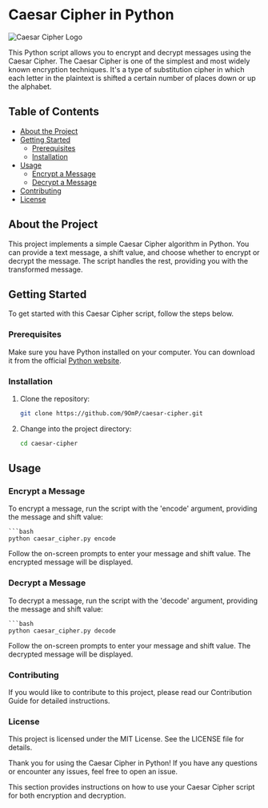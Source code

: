 # Caesar Cipher in Python

![Caesar Cipher Logo](link_to_logo_image) <!-- Optional: You can include an image related to your project here -->

This Python script allows you to encrypt and decrypt messages using the Caesar Cipher. The Caesar Cipher is one of the simplest and most widely known encryption techniques. It's a type of substitution cipher in which each letter in the plaintext is shifted a certain number of places down or up the alphabet.

## Table of Contents

- [About the Project](#about-the-project)
- [Getting Started](#getting-started)
  - [Prerequisites](#prerequisites)
  - [Installation](#installation)
- [Usage](#usage)
  - [Encrypt a Message](#encrypt-a-message)
  - [Decrypt a Message](#decrypt-a-message)
- [Contributing](#contributing)
- [License](#license)

## About the Project

This project implements a simple Caesar Cipher algorithm in Python. You can provide a text message, a shift value, and choose whether to encrypt or decrypt the message. The script handles the rest, providing you with the transformed message.

## Getting Started

To get started with this Caesar Cipher script, follow the steps below.

### Prerequisites

Make sure you have Python installed on your computer. You can download it from the official [Python website](https://www.python.org/downloads/).

### Installation

1. Clone the repository:

   ```bash
   git clone https://github.com/9OmP/caesar-cipher.git
   
2. Change into the project directory:
   ```bash
   cd caesar-cipher

## Usage

### Encrypt a Message

To encrypt a message, run the script with the 'encode' argument, providing the message and shift value:

    ```bash
    python caesar_cipher.py encode
    
Follow the on-screen prompts to enter your message and shift value. The encrypted message will be displayed.

### Decrypt a Message
To decrypt a message, run the script with the 'decode' argument, providing the message and shift value:

    ```bash
    python caesar_cipher.py decode
    
Follow the on-screen prompts to enter your message and shift value. The decrypted message will be displayed.

### Contributing
If you would like to contribute to this project, please read our Contribution Guide for detailed instructions.

### License
This project is licensed under the MIT License. See the LICENSE file for details.

Thank you for using the Caesar Cipher in Python! If you have any questions or encounter any issues, feel free to open an issue.

This section provides instructions on how to use your Caesar Cipher script for both encryption and decryption.




